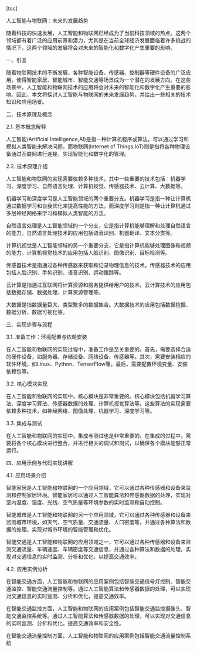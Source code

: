 
[toc]                    
                
                
人工智能与物联网：未来的发展趋势

随着科技的快速发展，人工智能和物联网已经成为了当前科技领域的热点。这两个领域都有着广泛的应用前景和潜力，尤其是在当前全球经济发展面临着许多挑战的情况下，这两个领域的发展将会对未来的智能化和数字化产生重要的影响。

一、引言

随着物联网技术的不断发展，各种智能设备、传感器、控制器等硬件设备的广泛应用，使得智能家居、智能城市、智能交通等场景成为一个潜在的发展方向。在这些场景中，人工智能和物联网技术的应用将会对未来的智能化和数字化产生重要的影响。因此，本文将探讨人工智能与物联网的未来发展趋势，并给出一些相关的技术知识和应用场景。

二、技术原理及概念

2.1. 基本概念解释

人工智能(Artificial Intelligence,AI)是指一种计算机程序或算法，可以通过学习和模拟人类智能来解决问题。而物联网(Internet of Things,IoT)则是指将各种物理设备通过互联网进行连接，实现智能化和数字化的管理。

2.2. 技术原理介绍

人工智能和物联网的实现需要依赖多种技术，其中一些重要的技术包括：机器学习、深度学习、自然语言处理、计算机视觉、传感器技术、云计算、大数据等。

机器学习和深度学习是人工智能领域的两个重要分支。机器学习是指一种让计算机通过数据学习和自我优化来提高性能的方法，而深度学习则是指一种让计算机通过多层神经网络来学习和模拟人类智能的方法。

自然语言处理是人工智能领域的一个分支，它是指计算机能够理解和处理自然语言的能力。自然语言处理技术的应用包括语音识别、机器翻译、文本分类等。

计算机视觉是人工智能领域的另一个重要分支，它是指计算机能够处理图像和视频的能力。计算机视觉技术的应用包括人脸识别、图像识别、目标检测等。

传感器技术是指通过各种传感器来获取和记录物理信息的技术。传感器技术的应用包括人脸识别、手势识别、语音识别、运动跟踪等。

云计算是指通过互联网将计算资源和服务提供给用户的技术。云计算技术的应用包括数据存储、数据处理、计算资源管理等。

大数据是指数据量巨大、类型繁多的数据集合。大数据技术的应用包括数据挖掘、数据分析、数据可视化等。

三、实现步骤与流程

3.1. 准备工作：环境配置与依赖安装

在人工智能和物联网的实现过程中，准备工作是至关重要的。首先，需要选择合适的硬件设备，如服务器、存储设备、网络设备、传感器等。其次，需要安装相应的软件环境，如Linux、Python、TensorFlow等。最后，需要配置环境变量、安装依赖包等。

3.2. 核心模块实现

在人工智能和物联网的实现中，核心模块是非常重要的。核心模块包括机器学习算法、深度学习算法、传感器数据的处理、计算机视觉算法等。这些算法的实现需要依赖多种技术，如神经网络、图像处理、机器学习、深度学习等。

3.3. 集成与测试

在人工智能和物联网的实现中，集成与测试也是非常重要的。在集成的过程中，需要将各个核心模块进行整合，并进行相关的调试和测试，以确保各个模块能够正常运行。

四、应用示例与代码实现讲解

4.1. 应用场景介绍

智能家居是人工智能和物联网的一个应用领域，它可以通过各种传感器和设备来监测和控制家居环境。智能家居可以通过人工智能算法和传感器数据的处理，实现对室内温度、湿度、光线、空气质量等环境参数的实时监测和自动控制。

智能城市是人工智能和物联网的另一个应用领域，它可以通过各种传感器和设备来监测城市环境，如天气、空气质量、交通流量、人口密度等，并通过各种算法和数据的处理，实现对城市环境的智能管理和优化。

智能交通是人工智能和物联网的应用领域之一，它可以通过各种传感器和设备来监测交通流量、车辆速度、车辆密度等交通信息，并通过各种算法和数据的处理，实现对交通信息的实时监测、分析和优化，以提高交通效率。

4.2. 应用实例分析

在智能交通方面，人工智能和物联网的应用案例包括智能交通信号灯控制、智能交通监控、智能交通流量控制等。通过人工智能算法和传感器数据的处理，可以实现对交通信息的实时监测、分析和优化，提高交通效率。

在智能交通监控方面，人工智能和物联网的应用案例包括智能交通监控摄像头、智能交通监控系统等。通过人工智能算法和传感器数据的处理，可以实现对交通信息的实时监测、分析和优化，提高交通效率和安全性。

在智能交通流量控制方面，人工智能和物联网的应用案例包括智能交通流量控制系统

